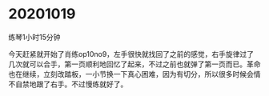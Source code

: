 # 20201019

练琴1小时15分钟

今天赶紧就开始了肖练op10no9，左手很快就找回了之前的感觉，右手旋律过了几次就可以合手，第一页顺利地回忆了起来，不过之前也就弹了第一页而已。革命也在继续，立刻改踏板，一小节换一下真心困难，因为有切分，所以很多时候会情不自禁地跟了右手。不过慢练就好了。
